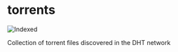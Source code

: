 torrents 
========
![Indexed](https://img.shields.io/badge/indexed-108768-blue)

Collection of torrent files discovered in the DHT network
